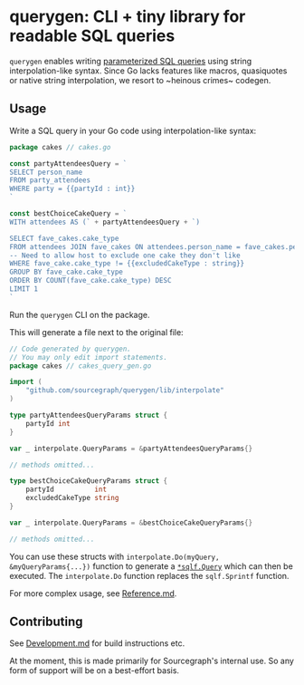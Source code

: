 # querygen: CLI + tiny library for readable SQL queries

`querygen` enables writing [parameterized SQL queries](https://en.wikipedia.org/wiki/Prepared_statement)
using string interpolation-like syntax. Since Go lacks
features like macros, quasiquotes or native string interpolation,
we resort to ~heinous crimes~ codegen.

## Usage

Write a SQL query in your Go code using interpolation-like syntax:

```go
package cakes // cakes.go

const partyAttendeesQuery = `
SELECT person_name
FROM party_attendees
WHERE party = {{partyId : int}}
`

const bestChoiceCakeQuery = `
WITH attendees AS (` + partyAttendeesQuery + `)

SELECT fave_cakes.cake_type
FROM attendees JOIN fave_cakes ON attendees.person_name = fave_cakes.person_name
-- Need to allow host to exclude one cake they don't like
WHERE fave_cake.cake_type != {{excludedCakeType : string}}
GROUP BY fave_cake.cake_type 
ORDER BY COUNT(fave_cake.cake_type) DESC
LIMIT 1
`
```

Run the `querygen` CLI on the package.

This will generate a file next to the original file:

```go
// Code generated by querygen.
// You may only edit import statements.
package cakes // cakes_query_gen.go

import (
	"github.com/sourcegraph/querygen/lib/interpolate"
)

type partyAttendeesQueryParams struct {
	partyId int
}

var _ interpolate.QueryParams = &partyAttendeesQueryParams{}

// methods omitted...

type bestChoiceCakeQueryParams struct {
	partyId          int
	excludedCakeType string
}

var _ interpolate.QueryParams = &bestChoiceCakeQueryParams{}

// methods omitted...
```

You can use these structs with `interpolate.Do(myQuery, &myQueryParams{...})` function
to generate a [`*sqlf.Query`](https://sourcegraph.com/search?q=context:global+repo:%5Egithub%5C.com/keegancsmith/sqlf%24%40master+file:sqlf.go+type:symbol+Query&patternType=keyword&sm=0)
which can then be executed. The `interpolate.Do` function replaces the `sqlf.Sprintf`
function.

For more complex usage, see [Reference.md](docs/Reference.md).

## Contributing

See [Development.md](docs/Development.md) for build instructions etc.

At the moment, this is made primarily for Sourcegraph's internal use.
So any form of support will be on a best-effort basis.
